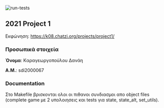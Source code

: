 ![run-tests](../../workflows/run-tests/badge.svg)

## 2021 Project 1

Εκφώνηση: https://k08.chatzi.org/projects/project1/


### Προσωπικά στοιχεία

__Όνομα__: Kαραγεωργοπούλου Δανάη

__Α.Μ.__: sdi2000067


### Documentation

Στο Makefile βρισκονται ολοι οι πιθανοι συνδιασμοι απο object files (complete game
με 2 υπολοιησεις και tests για state, state_alt, set_utils).

